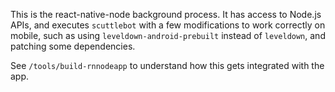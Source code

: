 This is the react-native-node background process. It has access to Node.js APIs, and executes `scuttlebot` with a few modifications to work correctly on mobile, such as using `leveldown-android-prebuilt` instead of `leveldown`, and patching some dependencies.

See `/tools/build-rnnodeapp` to understand how this gets integrated with the app.